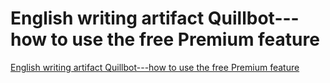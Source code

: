 # English writing artifact Quillbot---how to use the free Premium feature
[English writing artifact Quillbot---how to use the free Premium feature](https://aiwithcloud.com/2022/09/15/english_writing_artifact_quillbot___how_to_use_the_free_premium_feature/)